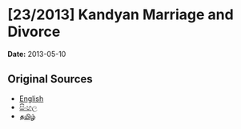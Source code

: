 # [23/2013] Kandyan Marriage and Divorce

**Date:** 2013-05-10

## Original Sources

- [English](https://documents.gov.lk/view/acts/2013/5/23-2013_E.pdf)
- [සිංහල](https://documents.gov.lk/view/acts/2013/5/23-2013_S.pdf)
- [தமிழ்](https://documents.gov.lk/view/acts/2013/5/23-2013_T.pdf)
